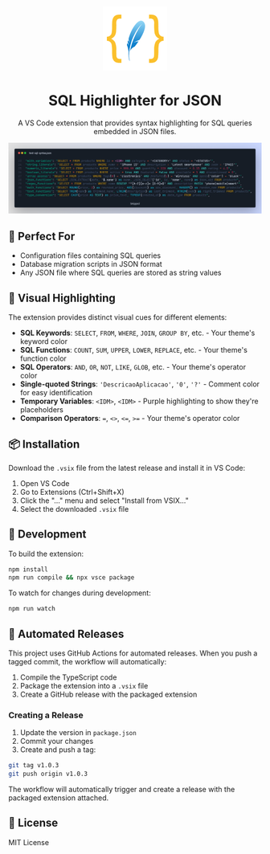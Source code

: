 <div align="center">
  <img src="icon.png" width="128" height="128">
  
  # SQL Highlighter for JSON

  A VS Code extension that provides syntax highlighting for SQL queries embedded in JSON files.

  ![Preview](preview.webp)
</div>

## 🎯 Perfect For

- Configuration files containing SQL queries
- Database migration scripts in JSON format
- Any JSON file where SQL queries are stored as string values

## 🎨 Visual Highlighting

The extension provides distinct visual cues for different elements:

- **SQL Keywords**: `SELECT`, `FROM`, `WHERE`, `JOIN`, `GROUP BY`, etc. - Your theme's keyword color
- **SQL Functions**: `COUNT`, `SUM`, `UPPER`, `LOWER`, `REPLACE`, etc. - Your theme's function color
- **SQL Operators**: `AND`, `OR`, `NOT`, `LIKE`, `GLOB`, etc. - Your theme's operator color
- **Single-quoted Strings**: `'DescricaoAplicacao'`, `'0'`, `'?'` - Comment color for easy identification
- **Temporary Variables**: `<IDM>`, `<IDM>` - Purple highlighting to show they're placeholders
- **Comparison Operators**: `=`, `<>`, `<=`, `>=` - Your theme's operator color

## 📦 Installation

Download the `.vsix` file from the latest release and install it in VS Code:
1. Open VS Code
2. Go to Extensions (Ctrl+Shift+X)
3. Click the "..." menu and select "Install from VSIX..."
4. Select the downloaded `.vsix` file

## 🔧 Development

To build the extension:

```bash
npm install
npm run compile && npx vsce package
```

To watch for changes during development:

```bash
npm run watch
```

## 🤖 Automated Releases

This project uses GitHub Actions for automated releases. When you push a tagged commit, the workflow will automatically:

1. Compile the TypeScript code
2. Package the extension into a `.vsix` file
3. Create a GitHub release with the packaged extension

### Creating a Release

1. Update the version in `package.json`
2. Commit your changes
3. Create and push a tag:

```bash
git tag v1.0.3
git push origin v1.0.3
```

The workflow will automatically trigger and create a release with the packaged extension attached.

## 📄 License

MIT License
